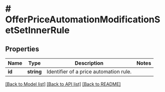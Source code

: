 # # OfferPriceAutomationModificationSetSetInnerRule

## Properties

Name | Type | Description | Notes
------------ | ------------- | ------------- | -------------
**id** | **string** | Identifier of a price automation rule. |

[[Back to Model list]](../../README.md#models) [[Back to API list]](../../README.md#endpoints) [[Back to README]](../../README.md)
